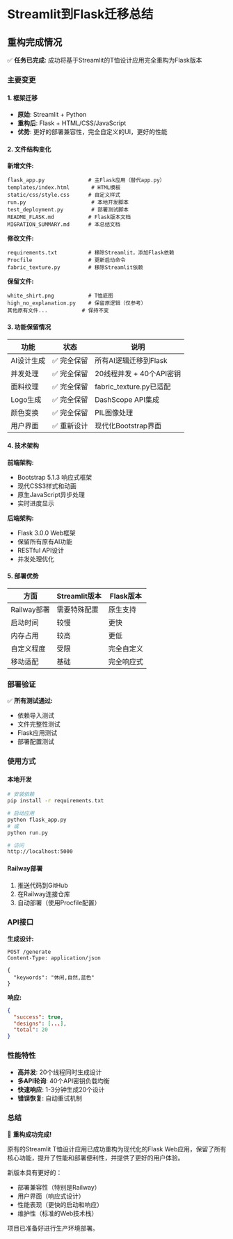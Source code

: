 # Streamlit到Flask迁移总结

## 重构完成情况

✅ **任务已完成**: 成功将基于Streamlit的T恤设计应用完全重构为Flask版本

### 主要变更

#### 1. 框架迁移
- **原始**: Streamlit + Python
- **重构后**: Flask + HTML/CSS/JavaScript
- **优势**: 更好的部署兼容性，完全自定义的UI，更好的性能

#### 2. 文件结构变化

**新增文件:**
```
flask_app.py              # 主Flask应用（替代app.py）
templates/index.html       # HTML模板
static/css/style.css      # 自定义样式
run.py                     # 本地开发脚本
test_deployment.py         # 部署测试脚本
README_FLASK.md           # Flask版本文档
MIGRATION_SUMMARY.md      # 本总结文档
```

**修改文件:**
```
requirements.txt          # 移除Streamlit，添加Flask依赖
Procfile                  # 更新启动命令
fabric_texture.py         # 移除Streamlit依赖
```

**保留文件:**
```
white_shirt.png           # T恤底图
high_no_explanation.py    # 保留原逻辑（仅参考）
其他原有文件...           # 保持不变
```

#### 3. 功能保留情况

| 功能 | 状态 | 说明 |
|------|------|------|
| AI设计生成 | ✅ 完全保留 | 所有AI逻辑迁移到Flask |
| 并发处理 | ✅ 完全保留 | 20线程并发 + 40个API密钥 |
| 面料纹理 | ✅ 完全保留 | fabric_texture.py已适配 |
| Logo生成 | ✅ 完全保留 | DashScope API集成 |
| 颜色变换 | ✅ 完全保留 | PIL图像处理 |
| 用户界面 | ✅ 重新设计 | 现代化Bootstrap界面 |

#### 4. 技术架构

**前端架构:**
- Bootstrap 5.1.3 响应式框架
- 现代CSS3样式和动画
- 原生JavaScript异步处理
- 实时进度显示

**后端架构:**
- Flask 3.0.0 Web框架
- 保留所有原有AI功能
- RESTful API设计
- 并发处理优化

#### 5. 部署优势

| 方面 | Streamlit版本 | Flask版本 |
|------|---------------|-----------|
| Railway部署 | 需要特殊配置 | 原生支持 |
| 启动时间 | 较慢 | 更快 |
| 内存占用 | 较高 | 更低 |
| 自定义程度 | 受限 | 完全自定义 |
| 移动适配 | 基础 | 完全响应式 |

### 部署验证

✅ **所有测试通过:**
- 依赖导入测试
- 文件完整性测试  
- Flask应用测试
- 部署配置测试

### 使用方式

#### 本地开发
```bash
# 安装依赖
pip install -r requirements.txt

# 启动应用
python flask_app.py
# 或
python run.py

# 访问
http://localhost:5000
```

#### Railway部署
1. 推送代码到GitHub
2. 在Railway连接仓库
3. 自动部署（使用Procfile配置）

### API接口

**生成设计:**
```
POST /generate
Content-Type: application/json

{
  "keywords": "休闲,自然,蓝色"
}
```

**响应:**
```json
{
  "success": true,
  "designs": [...],
  "total": 20
}
```

### 性能特性

- **高并发**: 20个线程同时生成设计
- **多API轮询**: 40个API密钥负载均衡
- **快速响应**: 1-3分钟生成20个设计
- **错误恢复**: 自动重试机制

### 总结

🎉 **重构成功完成!** 

原有的Streamlit T恤设计应用已成功重构为现代化的Flask Web应用，保留了所有核心功能，提升了性能和部署便利性，并提供了更好的用户体验。

新版本具有更好的：
- 部署兼容性（特别是Railway）
- 用户界面（响应式设计）
- 性能表现（更快的启动和响应）
- 维护性（标准的Web技术栈）

项目已准备好进行生产环境部署。
